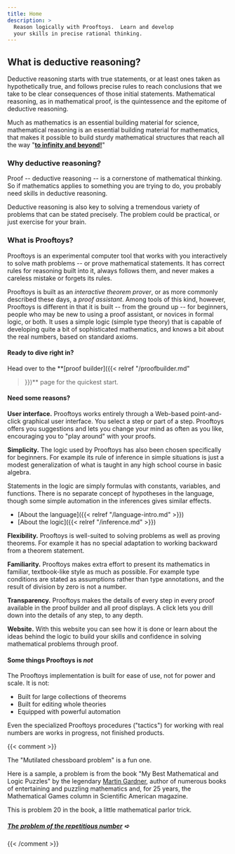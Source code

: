 ```yaml
---
title: Home
description: >
  Reason logically with Prooftoys.  Learn and develop
  your skills in precise rational thinking.
---
```


## What is deductive reasoning?

Deductive reasoning starts with true statements, or at least ones
taken as hypothetically true, and follows precise rules to reach
conclusions that we take to be clear consequences of those initial
statements.  Mathematical reasoning, as in mathematical proof, is the
quintessence and the epitome of deductive reasoning.

Much as mathematics is an essential building material for science,
mathematical reasoning is an essential building material for
mathematics, that makes it possible to build sturdy mathematical
structures that reach all the way "**<a target=_blank
href="https://www.youtube.com/watch?v=2VSYmGSJtCA">to infinity and
beyond!</a>**"

### Why deductive reasoning?

Proof -- deductive reasoning -- is a cornerstone of mathematical
thinking.  So if mathematics applies to something you are trying
to do, you probably need skills in deductive reasoning.

Deductive reasoning is also key to solving a tremendous variety
of problems that can be stated precisely.  The problem could
be practical, or just exercise for your brain.

### What is Prooftoys?
 
Prooftoys is an experimental computer tool that works with you
interactively to solve math problems -- or prove mathematical
statements.  It has correct rules for reasoning built into it, always
follows them, and never makes a careless mistake or forgets its rules.

Prooftoys is built as an _interactive theorem prover_, or as more
commonly described these days, a _proof assistant_.  Among tools of
this kind, however, Prooftoys is different in that it is built -- from
the ground up -- for beginners, people who may be new to using a proof
assistant, or novices in formal logic, or both.  It uses a simple
logic (simple type theory) that is capable of developing quite a bit
of sophisticated mathematics, and knows a bit about the real numbers,
based on standard axioms.

#### Ready to dive right in?

Head over to the **[proof builder]({{< relref "/proofbuilder.md"
>}})** page for the quickest start.

#### Need some reasons?

**User interface.** Prooftoys works entirely through a Web-based
point-and-click graphical user interface.  You select a step or part
of a step.  Prooftoys offers you suggestions and lets you change your
mind as often as you like, encouraging you to "play around" with your
proofs.

**Simplicity.** The logic used by Prooftoys has also been chosen
specifically for beginners.  For example its rule of inference in
simple situations is just a modest generalization of what is taught in
any high school course in basic algebra.

Statements in the logic are simply formulas with constants, variables,
and functions.  There is no separate concept of hypotheses in the
language, though some simple automation in the inferences gives
similar effects.

* [About the language]({{< relref "/language-intro.md" >}})
* [About the logic]({{< relref "/inference.md" >}})

**Flexibility.** Prooftoys is well-suited to solving problems as well
as proving theorems.  For example it has no special adaptation to
working backward from a theorem statement.

**Familiarity.** Prooftoys makes extra effort to present its
mathematics in familiar, textbook-like style as much as possible.  For
example type conditions are stated as assumptions rather than type
annotations, and the result of division by zero is not a number.

**Transparency.** Prooftoys makes the details of every step in every
proof available in the proof builder and all proof displays.  A click
lets you drill down into the details of any step, to any depth.

**Website.** With this website you can see how it is done or learn
about the ideas behind the logic to build your skills and confidence
in solving mathematical problems through proof.

#### Some things Prooftoys is _not_

The Prooftoys implementation is built for ease of use, not for
power and scale.  It is not:

- Built for large collections of theorems
- Built for editing whole theories
- Equipped with powerful automation

Even the specialized Prooftoys procedures ("tactics") for working with real
numbers are works in progress, not finished products.

{{< comment >}}

The "Mutilated chessboard problem" is a fun one.

Here is a sample, a problem is from the book "My Best Mathematical and
Logic Puzzles" by the legendary <a target=_blank
href="https://en.wikipedia.org/wiki/Martin_Gardner">Martin
Gardner</a>, author of numerous books of entertaining and puzzling
mathematics and, for 25 years, the Mathematical Games column in
Scientific American magazine.

This is problem 20 in the book, a little mathematical parlor trick.

##### [The problem of the repetitious number](/rep-num/) &#x27aa;

{{< /comment >}}
